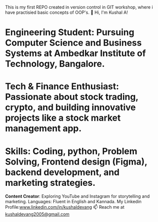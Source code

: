 This is my first REPO created in version control in GIT workshop, where i have practisied basic concepts of OOP's.
👋 Hi, I'm Kushal A!
# Engineering Student: Pursuing Computer Science and Business Systems at Ambedkar Institute of Technology, Bangalore.
# Tech & Finance Enthusiast: Passionate about stock trading, crypto, and building innovative projects like a stock market management app.
# Skills: Coding, python, Problem Solving, Frontend design (Figma), backend development, and marketing strategies.
**Content Creator**: Exploring YouTube and Instagram for storytelling and marketing.
Languages: Fluent in English and Kannada.
My Linkedin Profile:www.linkedin.com/in/kushaldevang
📫 Reach me at kushaldevang2005@gmail.com 

